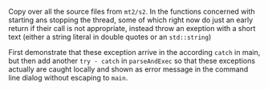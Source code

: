 Copy over all the source files from `mt2/s2`. In the functions
concerned with starting ans stopping the thread, some of which
right now do just an early return if their call is not appropriate,
instead throw an exeption with a short text (either a string literal
in double quotes or an `std::string`)

First demonstrate that these exception arrive in the according
`catch` in main, but then add another `try - catch` in `parseAndExec`
so that these exceptions actually are caught locally and shown as
error message in the command line dialog without escaping to
`main`.